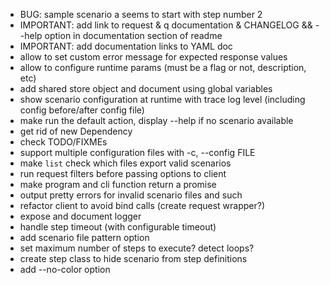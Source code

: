 * BUG: sample scenario a seems to start with step number 2
* IMPORTANT: add link to request & q documentation & CHANGELOG && --help option in documentation section of readme
* IMPORTANT: add documentation links to YAML doc
* allow to set custom error message for expected response values
* allow to configure runtime params (must be a flag or not, description, etc)
* add shared store object and document using global variables
* show scenario configuration at runtime with trace log level (including config before/after config file)
* make run the default action, display --help if no scenario available
* get rid of new Dependency
* check TODO/FIXMEs
* support multiple configuration files with -c, --config FILE
* make `list` check which files export valid scenarios
* run request filters before passing options to client
* make program and cli function return a promise
* output pretty errors for invalid scenario files and such
* refactor client to avoid bind calls (create request wrapper?)
* expose and document logger
* handle step timeout (with configurable timeout)
* add scenario file pattern option
* set maximum number of steps to execute? detect loops?
* create step class to hide scenario from step definitions
* add --no-color option

